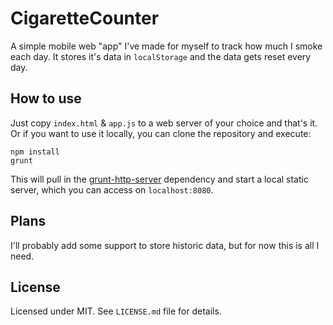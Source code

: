 # CigaretteCounter
A simple mobile web "app" I've made for myself to track how much I smoke each day. It stores it's data in `localStorage` and the data gets reset every day.

## How to use
Just copy `index.html` & `app.js` to a web server of your choice and that's it. Or if you want to use it locally, you can clone the repository and execute:

```
npm install
grunt
```

This will pull in the [grunt-http-server](https://github.com/gruntjs/grunt-contrib-connect) dependency and start a local static server, which you can access on `localhost:8080`.

## Plans
I'll probably add some support to store historic data, but for now this is all I need.

## License
Licensed under MIT. See `LICENSE.md` file for details.